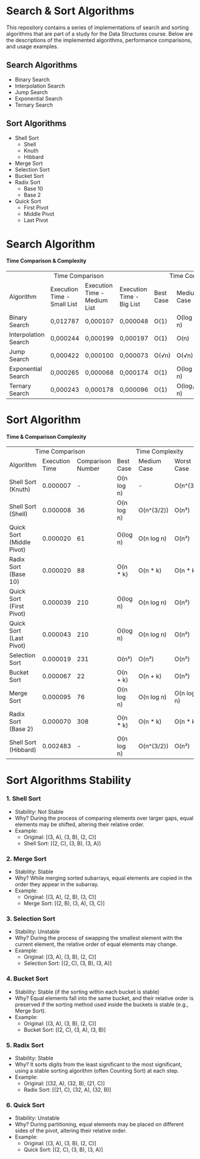 # Search & Sort Algorithms

This repository contains a series of implementations of search and sorting algorithms that are part of a study for the Data Structures course. Below are the descriptions of the implemented algorithms, performance comparisons, and usage examples.

## Search Algorithms
- Binary Search
- Interpolation Search
- Jump Search
- Exponential Search
- Ternary Search

## Sort Algorithms

- Shell Sort
  - Shell
  - Knuth
  - Hibbard
- Merge Sort
- Selection Sort
- Bucket Sort
- Radix Sort
  - Base 10
  - Base 2
- Quick Sort
  - First Pivot
  - Middle Pivot
  - Last Pivot

# Search Algorithm

#### Time Comparison & Complexity

<table>
 <tr>
  <td colspan="4" style="text-align: center;">Time Comparison</td>
  <td colspan="3" style="text-align: center;">Time Complexity</td>
 </tr>
 <tr>
   <td>Algorithm</td>
   <td>Execution Time - Small List</td>
   <td>Execution Time - Medium List</td>
   <td>Execution Time - Big List</td>
   <td>Best Case</td>
   <td>Medium Case</td>
   <td>Worst Case</td>
   <td>Space Complexity</td>
 </tr>
 <tr>
   <td>Binary Search</td>
   <td>0,012787</td>
   <td>0,000107</td>
   <td>0,000048</td>
   <td>O(1)</td>
   <td>O(log n)</td>
   <td>O(log n)</td>
   <td>O(1)</td>
 </tr>
 <tr>
   <td>Interpolation Search</td>
   <td>0,000244</td>
   <td>0,000199</td>
   <td>0,000197</td>
   <td>O(1)</td>
   <td>O(n)</td>
   <td>O(log(log n))</td>
   <td>O(1)</td>
 </tr>
 <tr>
   <td>Jump Search</td>
   <td>0,000422</td>
   <td>0,000100</td>
   <td>0,000073</td>
   <td>O(√n)</td>
   <td>O(√n)</td>
   <td>O(√n)</td>
   <td>O(1)</td>
 </tr>
 <tr>
   <td>Exponential Search</td>
   <td>0,000265</td>
   <td>0,000068</td>
   <td>0,000174</td>
   <td> O(1)</td>
   <td>O(log n)</td>
   <td>O(log n)</td>
   <td>O(1)</td>
 </tr>
 <tr>
   <td>Ternary Search</td>
   <td>0,000243</td>
   <td>0,000178</td>
   <td>0,000096</td>
   <td> O(1)</td>
   <td>O(log₃ n)</td>
   <td>O(log₃ n)</td>
   <td>O(1)</td>
 </tr>
</table>

# Sort Algorithm

#### Time & Comparison Complexity

<table>
 <tr>
  <td colspan="4" style="text-align: center;">Time Comparison</td>
  <td colspan="3" style="text-align: center;">Time Complexity</td>
 </tr>
 <tr>
   <td>Algorithm</td>
   <td>Execution Time</td>
   <td colspan="2">Comparison Number</td>
   <td>Best Case</td>
   <td>Medium Case</td>
   <td>Worst Case</td>
   <td>Space Complexity</td>
 </tr>
 <tr>
   <td>Shell Sort (Knuth)</td>
   <td>0.000007</td>
   <td colspan="2">-</td>
   <td>O(n log n)</td>
   <td>-</td>
   <td>O(n^(3/2)</td>
   <td>O(1)</td>
 </tr>
 <tr>
   <td>Shell Sort (Shell)</td>
   <td>0.000008</td>
   <td colspan="2">36</td>
   <td>O(n log n)</td>
   <td>O(n^(3/2))</td>
   <td>O(n²)</td>
   <td>O(1)</td>
 </tr>
 <tr>
   <td>Quick Sort (Middle Pivot)</td>
   <td>0.000020</td>
   <td colspan="2">61</td>
   <td>O(log n)</td>
   <td>O(n log n)</td>
   <td>O(n²)</td>
   <td>O(log n)</td>
 </tr>
 <tr>
   <td>Radix Sort (Base 10)</td>
   <td>0.000020</td>
   <td colspan="2">88</td>
   <td>O(n * k)</td>
   <td>O(n * k)</td>
   <td>O(n * k)</td>
   <td>O(n + k)</td>
 </tr>
 <tr>
   <td>Quick Sort (First Pivot)</td>
   <td>0.000039</td>
   <td colspan="2">210</td>
   <td>O(log n)</td>
   <td>O(n log n)</td>
   <td>O(n²)</td>
   <td>O(log n)</td>
 </tr>
 <tr>
   <td>Quick Sort (Last Pivot)</td>
   <td>0.000043</td>
   <td colspan="2">210</td>
   <td>O(log n)</td>
   <td>O(n log n)</td>
   <td>O(n²)</td>
   <td>O(log n)</td>
 </tr>
 <tr>
   <td>Selection Sort</td>
   <td>0.000019</td>
   <td colspan="2">231</td>
   <td>O(n²)</td>
   <td>O(n²)</td>
   <td>O(n²)</td>
   <td>O(1)</td>
 </tr>
 <tr>
   <td>Bucket Sort</td>
   <td>0.000067</td>
   <td colspan="2">22</td>
   <td>O(n + k)</td>
   <td>O(n + k)</td>
   <td>O(n²)</td>
   <td>O(n + k)</td>
 </tr>
 <tr>
   <td>Merge Sort</td>
   <td>0.000095</td>
   <td colspan="2">76</td>
   <td>O(n log n)</td>
   <td>O(n log n)</td>
   <td>O(n log n)</td>
   <td>O(n)</td>
 </tr>
 <tr>
   <td>Radix Sort (Base 2)</td>
   <td>0.000070</td>
   <td colspan="2">308</td>
   <td>O(n * k)</td>
   <td>O(n * k)</td>
   <td>O(n * k)</td>
   <td>O(n + k)</td>
 </tr>
 <tr>
   <td>Shell Sort (Hibbard)</td>
   <td>0.002483</td>
   <td colspan="2">-</td>
   <td>O(n log n)</td>
   <td>O(n^(3/2))</td>
   <td>O(n²)</td>
   <td>O(1)</td>
 </tr>
</table>

# Sort Algorithms Stability

### 1. Shell Sort
- Stability: Not Stable
- Why? During the process of comparing elements over larger gaps, equal elements may be shifted, altering their relative order.
- Example:
  - Original: [(3, A), (3, B), (2, C)]
  - Shell Sort: [(2, C), (3, B), (3, A)]
   
### 2. Merge Sort
- Stability: Stable
- Why? While merging sorted subarrays, equal elements are copied in the order they appear in the subarray.
- Example:
  - Original: [(3, A), (2, B), (3, C)]
  - Merge Sort: [(2, B), (3, A), (3, C)]
### 3. Selection Sort
- Stability: Unstable
- Why? During the process of swapping the smallest element with the current element, the relative order of equal elements may change.
- Example:
  - Original: [(3, A), (3, B), (2, C)]
  - Selection Sort: [(2, C), (3, B), (3, A)]
### 4. Bucket Sort
- Stability: Stable (if the sorting within each bucket is stable)
- Why? Equal elements fall into the same bucket, and their relative order is preserved if the sorting method used inside the buckets is stable (e.g., Merge Sort).
- Example:
  - Original: [(3, A), (3, B), (2, C)]
  - Bucket Sort: [(2, C), (3, A), (3, B)]
### 5. Radix Sort
- Stability: Stable
- Why? It sorts digits from the least significant to the most significant, using a stable sorting algorithm (often Counting Sort) at each step.
- Example:
  - Original: [(32, A), (32, B), (21, C)]
  - Radix Sort: [(21, C), (32, A), (32, B)]
### 6. Quick Sort
- Stability: Unstable
- Why? During partitioning, equal elements may be placed on different sides of the pivot, altering their relative order.
- Example:
  - Original: [(3, A), (3, B), (2, C)]
  - Quick Sort: [(2, C), (3, B), (3, A)]
